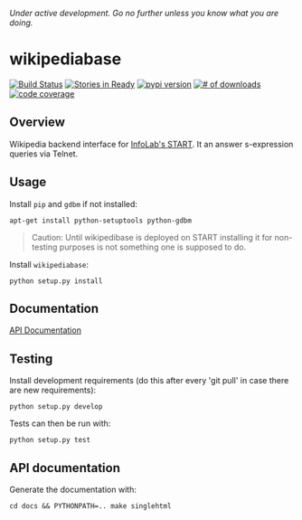 *Under active development. Go no further unless you know what you are
 doing.*

# wikipediabase

[![Build Status](https://secure.travis-ci.org/fakedrake/WikipediaBase.png)](http://travis-ci.org/fakedrake/WikipediaBase)
[![Stories in Ready](https://badge.waffle.io/fakedrake/wikipediabase.png?label=ready)](https://waffle.io/fakedrake/wikipediabase) [![pypi version](https://badge.fury.io/py/wikipediabase.png)](http://badge.fury.io/py/wikipediabase)
[![# of downloads](https://pypip.in/d/wikipediabase/badge.png)](https://crate.io/packages/wikipediabase?version=latest)
[![code coverage](https://coveralls.io/repos/fakedrake/wikipediabase/badge.png?branch=master)](https://coveralls.io/r/fakedrake/wikipediabase?branch=master)

## Overview

Wikipedia backend interface for
[InfoLab's START](http://start.mit.edu). It an answer s-expression
queries via Telnet.

## Usage
Install `pip` and `gdbm` if not installed:

    apt-get install python-setuptools python-gdbm

> Caution: Until wikipedibase is deployed on START installing it for non-testing purposes is not something one is supposed to do.

Install `wikipediabase`:

    python setup.py install

## Documentation

[API Documentation](http://wikipediabase.rtfd.org)

## Testing

Install development requirements (do this after every 'git pull' in
case there are new requirements):

    python setup.py develop

Tests can then be run with:

    python setup.py test

## API documentation

Generate the documentation with:

    cd docs && PYTHONPATH=.. make singlehtml
